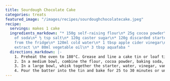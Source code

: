 ```yaml
---
title: Sourdough Chocolate Cake
categories: treats
featured_image: "/images/recipes/sourdoughchocolatecake.jpeg"
recipe:
  servings: makes 1 cake
  ingredients_markdown: "* 150g self-raising flour\n* 25g cocoa powder\n* 1 tsp bicarbonate
    of soda\n* ½ tsp salt\n* 120g caster sugar\n* 120g discarded starter straight
    from the fridge\n* 120ml cold water\n* 1 tbsp apple cider vinegar\n* 2 tsp vanilla
    extract \n* 80ml vegetable oil\n* 3 tbsp aquafaba "
  directions_markdown: |-
    1. Preheat the oven to 180°C. Grease and line a cake tin or loaf tin.
    2. In a medium bowl, combine the flour, cocoa powder, baking soda, salt and sugar.
    3. In a large bowl, whisk together the starter, water, vinegar, vanilla extract, oil and aquafaba. Add the dry ingredients to the wet, and stir until combined.
    4. Pour the batter into the tin and bake for 25 to 30 minutes or until a skewer inserted in the centre comes out clean.
---
```

